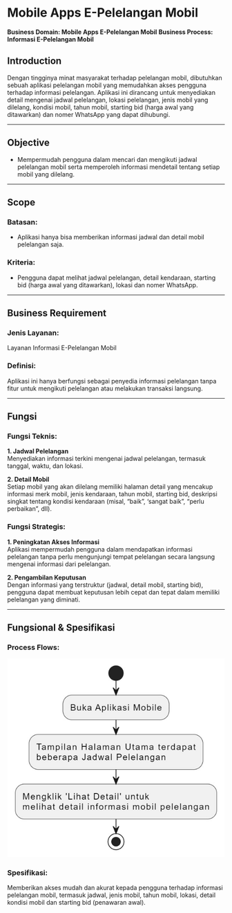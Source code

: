 # Mobile Apps E-Pelelangan Mobil

**Business Domain: Mobile Apps E-Pelelangan Mobil**
**Business Process: Informasi E-Pelelangan Mobil**

## Introduction
Dengan tingginya minat masyarakat terhadap pelelangan mobil, dibutuhkan sebuah aplikasi pelelangan mobil yang memudahkan akses pengguna terhadap informasi pelelangan. Aplikasi ini dirancang untuk menyediakan detail mengenai jadwal pelelangan, lokasi pelelangan, jenis mobil yang dilelang, kondisi mobil, tahun mobil, starting bid (harga awal yang ditawarkan) dan nomer WhatsApp yang dapat dihubungi.

---

## Objective
- Mempermudah pengguna dalam mencari dan mengikuti jadwal pelelangan mobil serta memperoleh informasi mendetail tentang setiap mobil yang dilelang.

---

## Scope
### Batasan:
- Aplikasi hanya bisa memberikan informasi jadwal dan detail mobil pelelangan saja.

### Kriteria:
- Pengguna dapat melihat jadwal pelelangan, detail kendaraan, starting bid (harga awal yang ditawarkan), lokasi dan nomer WhatsApp. 

---

## Business Requirement
### Jenis Layanan:
Layanan Informasi E-Pelelangan Mobil

### Definisi:
Aplikasi ini hanya berfungsi sebagai penyedia informasi pelelangan tanpa fitur untuk mengikuti pelelangan atau melakukan transaksi langsung.

---

## Fungsi
### Fungsi Teknis:
**1. Jadwal Pelelangan**  
   Menyediakan informasi terkini mengenai jadwal pelelangan, termasuk tanggal, waktu, dan lokasi.
   
**2. Detail Mobil**  
   Setiap mobil yang akan dilelang memiliki halaman detail yang mencakup informasi merk mobil, jenis kendaraan, tahun mobil, starting bid, deskripsi singkat tentang kondisi kendaraan (misal, “baik”, ‘sangat baik”, “perlu perbaikan”, dll).

### Fungsi Strategis:
**1. Peningkatan Akses Informasi**  
   Aplikasi mempermudah pengguna dalam mendapatkan informasi pelelangan tanpa perlu mengunjungi tempat pelelangan secara langsung mengenai informasi dari pelelangan.
   
**2. Pengambilan Keputusan**  
   Dengan informasi yang terstruktur (jadwal, detail mobil, starting bid), pengguna dapat membuat keputusan lebih cepat dan tepat dalam memiliki pelelangan yang diminati.

---

## Fungsional & Spesifikasi
### Process Flows:
![Process Flow Mobile App Wisata](assets/images/flow.jpeg)

### Spesifikasi:
Memberikan akses mudah dan akurat kepada pengguna terhadap informasi pelelangan mobil, termasuk jadwal, jenis mobil, tahun mobil, lokasi, detail kondisi mobil dan starting bid (penawaran awal). 
